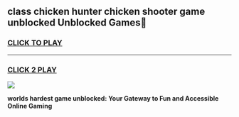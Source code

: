 
## class chicken hunter chicken shooter game unblocked Unblocked Games👋
<h3>
<a href="https://premium.freeplayer.one?title=class_chicken_hunter_chicken_shooter_game_unblocked&ref=16F">CLICK TO PLAY</a></h3>
<hr>

<h3>
<a href="https://premium.freeplayer.one?title=class_chicken_hunter_chicken_shooter_game_unblocked&ref=16F">CLICK 2 PLAY</a>
  
</h3>

<a href="https://premium.freeplayer.one?title=class_chicken_hunter_chicken_shooter_game_unblocked&ref=16F/"><img src="https://clearcache.store/games.png"></a>


**worlds hardest game unblocked: Your Gateway to Fun and Accessible Online Gaming**
